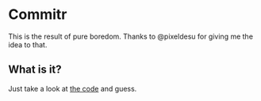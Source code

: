# Commitr

This is the result of pure boredom.  Thanks to @pixeldesu for giving me the
idea to that.

## What is it?

Just take a look at [the code][CODE] and guess.

[CODE]: https://github.com/nilsding/Commitr/blob/master/commitr.rb

